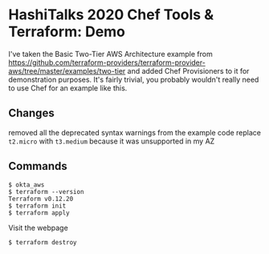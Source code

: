 # HashiTalks 2020 Chef Tools & Terraform: Demo

I've taken the Basic Two-Tier AWS Architecture example from https://github.com/terraform-providers/terraform-provider-aws/tree/master/examples/two-tier and added Chef Provisioners to it for demonstration purposes. It's fairly trivial, you probably wouldn't really need to use Chef for an example like this.

## Changes
removed all the deprecated syntax warnings from the example code
replace `t2.micro` with `t3.medium` because it was unsupported in my AZ


## Commands

```
$ okta_aws
$ terraform --version
Terraform v0.12.20
$ terraform init
$ terraform apply
```
Visit the webpage
```
$ terraform destroy
```
